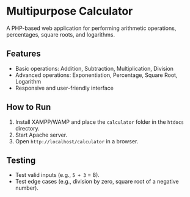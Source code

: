 # Multipurpose Calculator

A PHP-based web application for performing arithmetic operations, percentages, square roots, and logarithms.

## Features
- Basic operations: Addition, Subtraction, Multiplication, Division
- Advanced operations: Exponentiation, Percentage, Square Root, Logarithm
- Responsive and user-friendly interface

## How to Run
1. Install XAMPP/WAMP and place the `calculator` folder in the `htdocs` directory.
2. Start Apache server.
3. Open `http://localhost/calculator` in a browser.

## Testing
- Test valid inputs (e.g., `5 + 3` = 8).
- Test edge cases (e.g., division by zero, square root of a negative number).